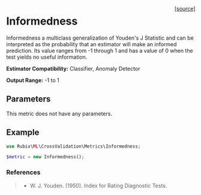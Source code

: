 <span style="float:right;"><a href="https://github.com/RubixML/ML/blob/master/src/CrossValidation/Metrics/Informedness.php">[source]</a></span>

# Informedness
Informedness a multiclass generalization of Youden's J Statistic and can be interpreted as the probability that an estimator will make an informed prediction. Its value ranges from -1 through 1 and has a value of 0 when the test yields no useful information.

**Estimator Compatibility:** Classifier, Anomaly Detector

**Output Range:** -1 to 1

## Parameters
This metric does not have any parameters.

## Example
```php
use Rubix\ML\CrossValidation\Metrics\Informedness;

$metric = new Informedness();
```

### References
>- W. J. Youden. (1950). Index for Rating Diagnostic Tests.